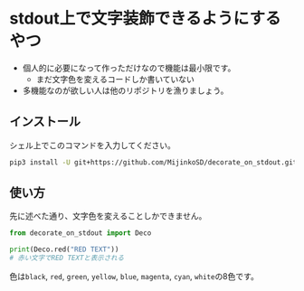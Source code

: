 # stdout上で文字装飾できるようにするやつ
- 個人的に必要になって作っただけなので機能は最小限です。
  - まだ文字色を変えるコードしか書いていない
- 多機能なのが欲しい人は他のリポジトリを漁りましょう。

## インストール
シェル上でこのコマンドを入力してください。

```bash
pip3 install -U git+https://github.com/MijinkoSD/decorate_on_stdout.git
```

## 使い方
先に述べた通り、文字色を変えることしかできません。

```py
from decorate_on_stdout import Deco

print(Deco.red("RED TEXT"))
# 赤い文字でRED TEXTと表示される
```

色は`black`, `red`, `green`, `yellow`, `blue`, `magenta`, `cyan`, `white`の8色です。
